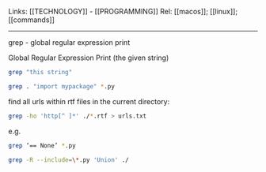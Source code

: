 Links: [[TECHNOLOGY]] - [[PROGRAMMING]]
Rel: [[macos]]; [[linux]]; [[commands]]

--- 
grep - global regular expression print 

Global Regular Expression Print (the given string)

```sh
grep "this string"
```

```sh
grep . "import mypackage" *.py
```

find all urls within rtf files in the current directory:
```sh
grep -ho 'http[^ ]*' ./*.rtf > urls.txt
```

e.g.
```sh
grep ‘== None’ *.py

grep -R --include=\*.py 'Union' ./
```
